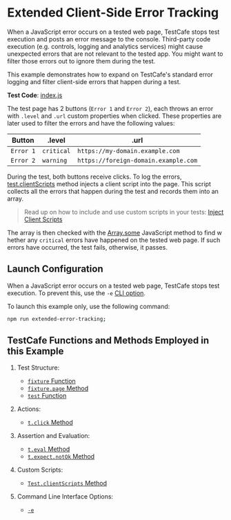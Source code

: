 # Extended Client-Side Error Tracking

When a JavaScript error occurs on a tested web page, TestCafe stops test execution and posts an error message to the console. Third-party code execution (e.g. controls, logging and analytics services) might cause unexpected errors that are not relevant to the tested app. You might want to filter those errors out to ignore them during the test.

This example demonstrates how to expand on TestCafe's standard error logging and filter client-side errors that happen during a test.

**Test Code**: [index.js](index.js)

The test page has 2 buttons (`Error 1` and `Error 2`), each throws an error with `.level` and `.url` custom properties when clicked. These properties are later used to filter the errors and have the following values:

|Button|.level|.url|
|------|--------|-----|
|`Error 1`|`critical`|`https://my-domain.example.com`|
|`Error 2`|`warning`|`https://foreign-domain.example.com`|

During the test, both buttons receive clicks. To log the errors, [test.clientScripts](https://devexpress.github.io/testcafe/documentation/reference/test-api/test/clientscripts.html) method injects a client script into the page. This script collects all the errors that happen during the test and records them into an array.

> Read up on how to include and use custom scripts in your tests: [Inject Client Scripts](https://devexpress.github.io/testcafe/documentation/guides/advanced-guides/inject-client-scripts.html)

The array is then checked with the [Array.some](https://developer.mozilla.org/en-US/docs/Web/JavaScript/Reference/Global_Objects/Array/some) JavaScript method to find whether any `critical` errors have happened on the tested web page. If such errors have occurred, the test fails, otherwise, it passes.

## Launch Configuration

When a JavaScript error occurs on a tested web page, TestCafe stops test execution. To prevent this, use the `-e` [CLI option](https://devexpress.github.io/testcafe/documentation/reference/command-line-interface.html#-e---skip-js-errors).

To launch this example only, use the following command:

```sh
npm run extended-error-tracking;
```

## TestCafe Functions and Methods Employed in this Example

1. Test Structure:

   - [`fixture` Function](https://devexpress.github.io/testcafe/documentation/reference/test-api/global/fixture.html)
   - [`fixture.page` Method](https://devexpress.github.io/testcafe/documentation/reference/test-api/fixture/page.html)
   - [`test` Function](https://devexpress.github.io/testcafe/documentation/reference/test-api/global/test.html)

2. Actions:

   - [`t.click` Method](https://devexpress.github.io/testcafe/documentation/reference/test-api/testcontroller/click.html)

3. Assertion and Evaluation:

   - [`t.eval` Method](https://devexpress.github.io/testcafe/documentation/reference/test-api/testcontroller/eval.html)
   - [`t.expect.notOk` Method](https://devexpress.github.io/testcafe/documentation/reference/test-api/testcontroller/expect/notok.html)

4. Custom Scripts:

   - [`Test.clientScripts` Method](https://devexpress.github.io/testcafe/documentation/reference/test-api/test/clientscripts.html)

5. Command Line Interface Options:

   - [`-e`](https://devexpress.github.io/testcafe/documentation/reference/command-line-interface.html#-e---skip-js-errors)
